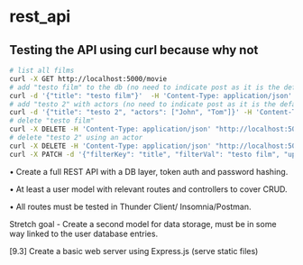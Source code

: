 # rest_api


## Testing the API using curl because why not

```zsh
# list all films
curl -X GET http://localhost:5000/movie
# add "testo film" to the db (no need to indicate post as it is the default)
curl -d '{"title": "testo film"}'  -H 'Content-Type: application/json' http://localhost:5000/movie
# add "testo 2" with actors (no need to indicate post as it is the default)
curl -d '{"title": "testo 2", "actors": ["John", "Tom"]}' -H 'Content-Type: application/json' http://localhost:5000/movie
# delete "testo film"
curl -X DELETE -H 'Content-Type: application/json' "http://localhost:5000/movie/title/testo%20film"
# delete "testo 2" using an actor
curl -X DELETE -H 'Content-Type: application/json' "http://localhost:5000/movie/actors/Tom"
curl -X PATCH -d '{"filterKey": "title", "filterVal": "testo film", "updateKey": "actors", "updateVal": ["Tom", "Mark", "Lucas"]}'  -H 'Content-Type: application/json' http://localhost:5000/movie
```


• Create a full REST API with a DB layer, token
auth and password hashing.

• At least a user model with relevant routes and
controllers to cover CRUD.

• All routes must be tested in Thunder Client/
Insomnia/Postman.

Stretch goal - Create a second model for data
storage, must be
in some way linked to the user database entries.


[9.3] Create a basic web server using Express.js (serve static files)